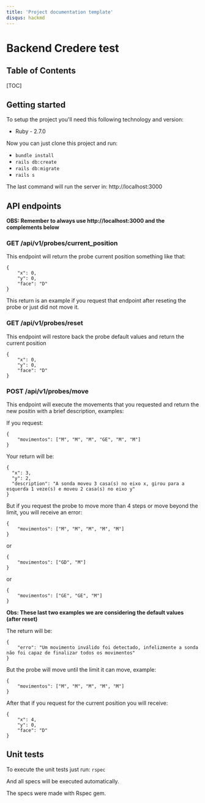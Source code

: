 ```yaml
---
title: 'Project documentation template'
disqus: hackmd
---
```


Backend Credere test
===

## Table of Contents

[TOC]

## Getting started

To setup the project you'll need this following technology and version:

- Ruby - 2.7.0

Now you can just clone this project and run:
- `bundle install`
- `rails db:create`
- `rails db:migrate`
- `rails s`

The last command will run the server in: http://localhost:3000

API endpoints
---

**OBS: Remember to always use http://localhost:3000 and the complements below**

### GET /api/v1/probes/current_position

This endpoint will return the probe current position something like that:

    {
        "x": 0,
        "y": 0,
        "face": "D"
    }

This return is an example if you request that endpoint after reseting the probe or just did not move it.

### GET /api/v1/probes/reset

This endpoint will restore back the probe default values and return the current position

    {
        "x": 0,
        "y": 0,
        "face": "D"
    }

### POST /api/v1/probes/move

This endpoint will execute the movements that you requested and return the new positin with a brief description, examples:

If you request:

    {
        "movimentos": ["M", "M", "M", "GE", "M", "M"]
    }
    
Your return will be:

    {
      "x": 3,
      "y": 2,
      "description": "A sonda moveu 3 casa(s) no eixo x, girou para a esquerda 1 veze(s) e moveu 2 casa(s) no eixo y"
    }
    
But if you request the probe to move more than 4 steps or move beyond the limit, you will receive an error:

    {
        "movimentos": ["M", "M", "M", "M", "M"]
    }
    
or

    {
        "movimentos": ["GD", "M"]
    }
    
or

    {
        "movimentos": ["GE", "GE", "M"]
    }

**Obs: These last two examples we are considering the default values (after reset)**

The return will be:

    {
        "erro": "Um movimento inválido foi detectado, infelizmente a sonda não foi capaz de finalizar todos os movimentos"
    }

But the probe will move until the limit it can move, example:

    {
        "movimentos": ["M", "M", "M", "M", "M"]
    }

After that if you request for the current position you will receive:

    {
        "x": 4,
        "y": 0,
        "face": "D"
    }

Unit tests
---

To execute the unit tests just run:
`rspec`

And all specs will be executed automatically.

The specs were made with Rspec gem.
